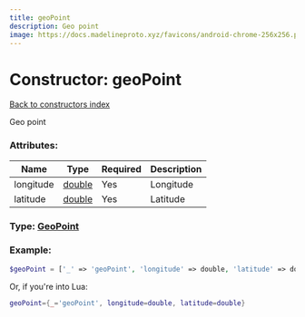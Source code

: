 ```yaml
---
title: geoPoint
description: Geo point
image: https://docs.madelineproto.xyz/favicons/android-chrome-256x256.png
---
```

# Constructor: geoPoint  
[Back to constructors index](index.md)



Geo point

### Attributes:

| Name     |    Type       | Required | Description |
|----------|---------------|----------|-------------|
|longitude|[double](../types/double.md) | Yes|Longitude|
|latitude|[double](../types/double.md) | Yes|Latitude|



### Type: [GeoPoint](../types/GeoPoint.md)


### Example:

```php
$geoPoint = ['_' => 'geoPoint', 'longitude' => double, 'latitude' => double];
```  


Or, if you're into Lua:

```lua
geoPoint={_='geoPoint', longitude=double, latitude=double}

```


